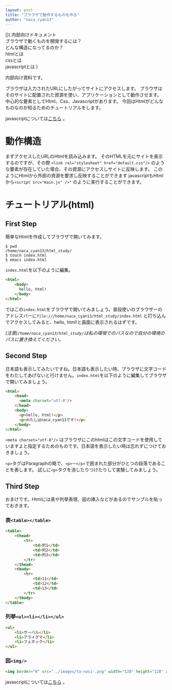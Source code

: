 ```yaml
---
layout: post
title: "ブラウザで動作するものを作る"
author: "naca_cyan13"
---
```


[](
内部向けドキュメント\
ブラウザで動くものを開発するには？\
どんな構造になってるのか？\
htmlとは\
cssとは\
javascriptとは
)

内部向け資料です。

ブラウザは入力されたURLにしたがってサイトにアクセスします。
ブラウザはそのサイトに配置された資源を使い、アプリケーションとして動作させます。
中心的な要素としてHtml、Css、Javascriptがあります。
今回はHtmlがどんなものなのか知るためのチュートリアルをします。

javascriptについては<a href="https://www.calc.mie.jp/posts/2017-04-25-hwtlearnjs.html">こちら</a> 。

# 動作構造

まずアクセスしたURLのHtmlを読み込みます。
そのHTMLを元にサイトを表示するのですが、その際 `<link rel="stylesheet" href="default.css"/>` のような要素が存在していた場合、その資源にアクセスしサイトに反映します。
このようにHtmlから外部の資源を要求し反映することができます
javascriptもHtmlから`<script src="main.js" />"` のように実行することができます。

# チュートリアル(html)

## First Step

簡単なHtmlを作成してブラウザで開いてみます。

```shell
$ pwd
/home/naca_cyan13/html_study/
$ touch index.html
$ emacs index.html
```

`index.html`を以下のように編集。

```html
<html>
    <body>
      hello, html!  
    </body>
</html>
```
ではこの`index.html`をブラウザで開いてみましょう。普段使いのブラウザーのアドレスバーに`file:///home/naca_cyan13/html_study/index.html` と打ち込んでアクセスしてみると、hello, html!と画面に表示されるはずです。

_(注意)`/home/naca_cyan13/html_study/`は私の環境でのパスなので自分の環境のパスに置き換えてください。_

## Second Step

日本語も表示してみたいですね。日本語も表示したい時、ブラウザに文字コードをわたしてあげないと行けません。`index.html`を以下のように編集してブラウザで開いてみましょう。

```html
<html>
    <head>
      <meta charset="utf-8"/>
    </head>
    <body>
      <p>hello, html!</p>
      <p>わたしはnaca_cyan13です!</p>
    </body>
</html>
```

`<meta charset="utf-8"/>` はブラウザにこのhtmlはこの文字コードを使用していますよと指定するためのものです。日本語を表示したい時は忘れずにつけておきましょう。

`<p>`タグはParagraphの略で、`<p>～</p>`で囲まれた部分がひとつの段落であることを表します。
試しに`<p>`タグを消したりつけたりして実験してみましょう。

## Third Step

おまけです。Htmlには表や列挙表現、図の挿入などがあるのでサンプルを貼っておきます。

### 表`<table></table>`

```html
<table>
    <thead>
        <tr>
            <td>列1</td>
            <td>列2</td>
            <td>列3</td>
        </tr>
    </thead>
    <tbody>
        <tr>
            <td>11</td>
            <td>12</td>
            <td>13</td>
        </tr>
    </tbody>
</table>
```

### 列挙`<ul><li></li></ul>`

```html
<ul>
    <li>サーバル</li>
    <li>アライグマ</li>
    <li>フェネック</li>
</ul>
```
### 図`<img/>`

```html
<img border="0" src="../images/ta-nosi-.png" width="128" height="128" alt="わーい">
```

javascriptについては<a href="https://www.calc.mie.jp/posts/2017-04-25-hwtlearnjs.html">こちら</a> 。


